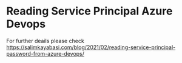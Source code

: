 # Reading Service Principal Azure Devops

For further deails please check https://salimkayabasi.com/blog/2021/02/reading-service-principal-password-from-azure-devops/
